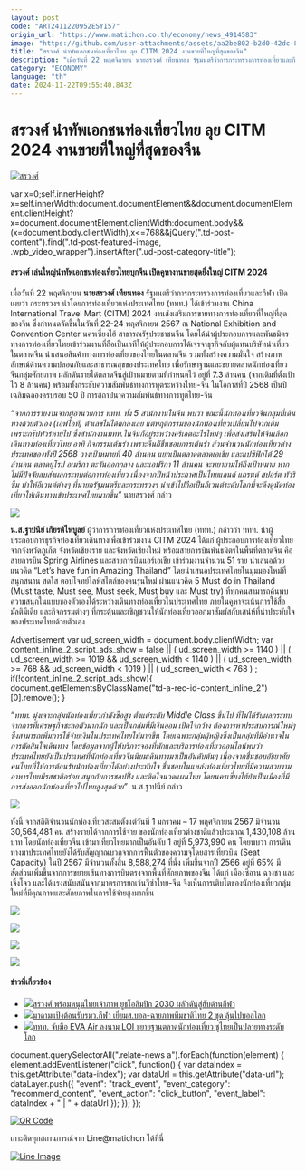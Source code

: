```yaml
---
layout: post
code: "ART2411220952ESYI57"
origin_url: "https://www.matichon.co.th/economy/news_4914583"
image: "https://github.com/user-attachments/assets/aa2be802-b2d0-42dc-8c08-2d4f11dd1944"
title: "สรวงศ์ นำทัพเอกชนท่องเที่ยวไทย ลุย CITM 2024 งานขายที่ใหญ่ที่สุดของจีน"
description: "เมื่อวันที่ 22 พฤศจิกายน นายสรวงศ์ เทียนทอง รัฐมนตรีว่าการกระทรวงการท่องเที่ยวและกีฬา เปิดเผยว่า กระทรวงฯ นำโดยการท่องเที่ยวแห่งประเทศไทย (ททท.)"
category: "ECONOMY"
language: "th"
date: 2024-11-22T09:55:40.843Z
---
```


# สรวงศ์ นำทัพเอกชนท่องเที่ยวไทย ลุย CITM 2024 งานขายที่ใหญ่ที่สุดของจีน

[![สรวงศ์](https://www.matichon.co.th/wp-content/uploads/2024/11/namthap1.jpg "namthap1")](https://www.matichon.co.th/wp-content/uploads/2024/11/namthap1.jpg)

var x=0;self.innerHeight?x=self.innerWidth:document.documentElement&&document.documentElement.clientHeight?x=document.documentElement.clientWidth:document.body&&(x=document.body.clientWidth),x<=768&&jQuery(".td-post-content").find(".td-post-featured-image, .wpb\_video\_wrapper").insertAfter(".ud-post-category-title");

#### **สรวงศ์ เล่นใหญ่นำทัพเอกชนท่องเที่ยวไทยบุกจีน เปิดคูหางานขายสุดยิ่งใหญ่ CITM 2024**

เมื่อวันที่ 22 พฤศจิกายน **นายสรวงศ์ เทียนทอง** รัฐมนตรีว่าการกระทรวงการท่องเที่ยวและกีฬา เปิดเผยว่า กระทรวงฯ นำโดยการท่องเที่ยวแห่งประเทศไทย (ททท.) ได้เข้าร่วมงาน China International Travel Mart (CITM) 2024 งานส่งเสริมการขายทางการท่องเที่ยวที่ใหญ่ที่สุดของจีน ซึ่งกำหนดจัดขึ้นในวันที่ 22-24 พฤศจิกายน 2567 ณ National Exhibition and Convention Center นครเซี่ยงไฮ้ สาธารณรัฐประชาชนจีน โดยได้นำผู้ประกอบการและพันธมิตรทางการท่องเที่ยวไทยเข้าร่วมงานที่ถือเป็นเวทีให้ผู้ประกอบการได้เจรจาธุรกิจกับผู้แทนบริษัทนำเที่ยวในตลาดจีน นำเสนอสินค้าทางการท่องเที่ยวของไทยในตลาดจีน รวมทั้งสร้างความมั่นใจ สร้างภาพลักษณ์ด้านความปลอดภัยและสาธารณสุขของประเทศไทย เพื่อรักษาฐานและขยายตลาดนักท่องเที่ยวจีนกลุ่มศักยภาพ ผลักดันรายได้ตลาดจีนสู่เป้าหมายตามที่กำหนดไว้ อยู่ที่ 7.3 ล้านคน (จากเดิมที่ตั้งเป้าไว้ 8 ล้านคน) พร้อมทั้งกระชับความสัมพันธ์ทางการทูตระหว่างไทย-จีน ในโอกาสที่ปี 2568 เป็นปีเฉลิมฉลองครบรอบ 50 ปี การสถาปนาความสัมพันธ์ทางการทูตไทย-จีน

_“จากการรายงานจากผู้อำนวยการ ททท. ทั้ง 5 สำนักงานในจีน พบว่า ขณะนี้นักท่องเที่ยวจีนกลุ่มที่เดินทางด้วยตัวเอง (เอฟไอที) ตัวเลขไม่ได้ตกลงเลย แต่พฤติกรรมของนักท่องเที่ยวเปลี่ยนไปจากเดิม เพราะกรุ๊ปทัวร์หายไป ซึ่งสำนักงานททท.ในจีนก็อยู่ระหว่างครีเอตอะไรใหม่ๆ เพื่อส่งเสริมให้จีนเลือกเดินทางท่องเที่ยวไทย อาทิ กิจกรรมเต้นรำ เพราะจีนก็ชื่นชอบการเต้นรำ ส่วนจำนวนนักท่องเที่ยวต่างประเทศของทั้งปี 2568 วางเป้าหมายที่ 40 ล้านคน แยกเป็นตลาดตลาดเอเชีย และแปซิฟิกใต้ 29 ล้านคน ตลาดยุโรป อเมริกา ตะวันออกกลาง และแอฟริกา 11 ล้านคน จะพยายามให้ถึงเป้าหมาย หากไม่มีปัจจัยลบส่งผลกระทบต่อการท่องเที่ยว เนื่องจากปีหน้าประกาศเป็นไทยแลนด์ แกรนด์ สปอร์ต ทัวริซึม ทำให้อีเวนต์ต่างๆ ที่นายกรัฐมนตรีและกระทรวงฯ นำเข้าไปถือเป็นอีเวนต์ระดับโลกที่จะดึงดูนัดท่องเที่ยวให้เดินทางเข้าประเทศไทยมากขึ้น”_ นายสรวงศ์ กล่าว

![](https://www.matichon.co.th/wp-content/uploads/2024/11/S__58138704_0.jpg)

**น.ส.ฐาปนีย์ เกียรติไพบูลย์** ผู้ว่าการการท่องเที่ยวแห่งประเทศไทย (ททท.) กล่าวว่า ททท. นำผู้ประกอบการธุรกิจท่องเที่ยวเดินทางเพื่อเข้าร่วมงาน CITM 2024 ได้แก่ ผู้ประกอบการท่องเที่ยวไทยจากจังหวัดภูเก็ต จังหวัดเชียงราย และจังหวัดเชียงใหม่ พร้อมสายการบินพันธมิตรในพื้นที่ตลาดจีน คือ สายการบิน Spring Airlines และสายการบินแอร์เอเชีย เข้าร่วมงานจำนวน 51 ราย นำเสนอด้วยแนวคิด “Let’s have fun in Amazing Thailand” โดยนำเสนอประเทศไทยในมุมมองใหม่ที่สนุกสนาน สดใส ตอบโจทย์ไลฟ์สไตล์ของคนรุ่นใหม่ ผ่านแนวคิด 5 Must do in Thailand (Must taste, Must see, Must seek, Must buy และ Must try) ที่ทุกคนสามารถค้นพบความสนุกในแบบของตัวเองได้ระหว่างเดินทางท่องเที่ยวในประเทศไทย ภายในคูหาจะเน้นการใช้สื่อมัลติมีเดีย และกิจกรรมต่างๆ ที่กระตุ้นและเชิญชวนให้นักท่องเที่ยวออกมาสัมผัสกับเสน่ห์ที่น่าประทับใจของประเทศไทยด้วยตัวเอง

Advertisement var ud\_screen\_width = document.body.clientWidth; var content\_inline\_2\_script\_ads\_show = false || ( ud\_screen\_width >= 1140 ) || ( ud\_screen\_width >= 1019 && ud\_screen\_width < 1140 ) || ( ud\_screen\_width >= 768 && ud\_screen\_width < 1019 ) || ( ud\_screen\_width < 768 ) ; if(!content\_inline\_2\_script\_ads\_show){ document.getElementsByClassName("td-a-rec-id-content\_inline\_2")\[0\].remove(); }

_“ททท. มุ่งเจาะกลุ่มนักท่องเที่ยวกำลังซื้อสูง ตั้งแต่ระดับ Middle Class ขึ้นไป ที่ไม่ได้รับผลกระทบจากการที่เศรษฐกิจชะลอตัวมากนัก และเป็นกลุ่มที่มีเงินออม เปิดใจกว้าง ต้องการหาประสบการณ์ใหม่ๆ ซึ่งสามารถเพิ่มการใช้จ่ายเงินในประเทศไทยให้มากขึ้น โดยเฉพาะกลุ่มผู้หญิงซึ่งเป็นกลุ่มที่มีอำนาจในการตัดสินใจเดินทาง โดยข้อมูลจากผู้ให้บริการจองที่พักและบริการท่องเที่ยวออนไลน์พบว่า ประเทศไทยยังเป็นประเทศที่นักท่องเที่ยวจีนนิยมเดินทางมาเป็นอันดับต้นๆ เนื่องจากชื่นชอบอัธยาศัยคนไทยที่ให้การต้อนรับนักท่องเที่ยวได้อย่างประทับใจ ชื่นชอบในแหล่งท่องเที่ยวไทยที่มีความสวยงาม อาหารไทยมีรสชาติอร่อย สนุกกับการชอปปิ้ง และติดใจนวดแผนไทย โดยนครเซี่ยงไฮ้ยังเป็นเมืองที่มีการส่งออกนักท่องเที่ยวไปไทยสูงสุดด้วย”_  น.ส.ฐาปนีย์ กล่าว

![](https://www.matichon.co.th/wp-content/uploads/2024/11/S__58138705_0.jpg)

ทั้งนี้ จากสถิติจำนวนนักท่องเที่ยวสะสมตั้งแต่วันที่ 1 มกราคม – 17 พฤศจิกายน 2567 มีจำนวน 30,564,481 คน สร้างรายได้จากการใช้จ่าย ของนักท่องเที่ยวต่างชาติแล้วประมาณ 1,430,108 ล้านบาท โดยนักท่องเที่ยวจีน เข้ามาเที่ยวไทยมากเป็นอันดับ 1 อยู่ที่ 5,973,990 คน โดยพบว่า การเดินทางมาประเทศไทยยังได้รับสัญญาณบวกจากการฟื้นตัวของความจุโดยสารเที่ยวบิน (Seat Capacity) ในปี 2567 มีจำนวนทั้งสิ้น 8,588,274 ที่นั่ง เพิ่มขึ้นจากปี 2566 อยู่ที่ 65% มีสัดส่วนเพิ่มขึ้นจากการขยายเส้นทางการบินตรงจากพื้นที่ศักยภาพของจีน ได้แก่ เมืองซีอาน ฉางชา และเจิ้งโจว และได้แรงสนับสนันจากมาตรการยกเว้นวีซ่าไทย-จีน จึงเห็นการเติบโตของนักท่องเที่ยวกลุ่มใหม่ที่มีคุณภาพและศักยภาพในการใช้จ่ายสูงมากขึ้น

![](https://www.matichon.co.th/wp-content/uploads/2024/11/S__58138706_0.jpg)

![](https://www.matichon.co.th/wp-content/uploads/2024/11/S__58138707_0.jpg)

![](https://www.matichon.co.th/wp-content/uploads/2024/11/S__58138703_0.jpg)

![](https://www.matichon.co.th/wp-content/uploads/2024/11/S__58138701_0.jpg)

#### ข่าวที่เกี่ยวข้อง

*   [![](https://www.matichon.co.th/wp-content/uploads/2024/11/S__158335573_02.jpg)สรวงศ์ พร้อมหนุนไทยเจ้าภาพ ยูธโอลิมปิก 2030 ผลักดันสู่ฮับด้านกีฬา](https://www.matichon.co.th/sport/news_4912206)
*   [![](https://www.matichon.co.th/wp-content/uploads/2024/11/7282-13.jpg)มาดามแป้งต้อนรับรมว.กีฬา เยี่ยมส.บอล-ฉายภาพทีมชาติไทย 2 ชุด ลุ้นไปบอลโลก](https://www.matichon.co.th/sport/footballlocal/news_4910776)
*   [![](https://www.matichon.co.th/wp-content/uploads/2024/11/lhongnam1.jpg)ททท. จับมือ EVA Air ลงนาม LOI ขยายฐานตลาดนักท่องเที่ยว ชูไทยเป็นปลายทางระดับโลก](https://www.matichon.co.th/economy/news_4906747)

document.querySelectorAll(".relate-news a").forEach(function(element) { element.addEventListener("click", function() { var dataIndex = this.getAttribute("data-index"); var dataUrl = this.getAttribute("data-url"); dataLayer.push({ "event": "track\_event", "event\_category": "recommend\_content", "event\_action": "click\_button", "event\_label": dataIndex + " | " + dataUrl }); }); });

[![QR Code](https://www.matichon.co.th/wp-content/uploads/2023/07/wob1371z.jpg)](https://lin.ee/ht0nDxX)

เกาะติดทุกสถานการณ์จาก Line@matichon ได้ที่นี่

[![Line Image](https://www.matichon.co.th/wp-content/uploads/2023/07/th.png)](https://lin.ee/ht0nDxX)